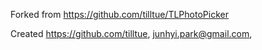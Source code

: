 Forked from https://github.com/tilltue/TLPhotoPicker

Created https://github.com/tilltue, junhyi.park@gmail.com, 
